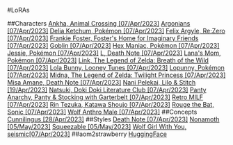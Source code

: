 #LoRAs

##Characters
[Ankha, Animal Crossing [07/Apr/2023]](https://files.catbox.moe/6ri9fz.safetensors)
[Argonians [07/Apr/2023]](https://files.catbox.moe/ekmirg.safetensors)
[Delia Ketchum, Pokémon [07/Apr/2023]](https://files.catbox.moe/yjgxoc.safetensors)
[Felix Argyle, Re:Zero [07/Apr/2023]](https://files.catbox.moe/et6srx.safetensors)
[Frankie Foster, Foster's Home for Imaginary Friends [07/Apr/2023]](https://files.catbox.moe/ekwjfi.safetensors)
[Goblin [07/Apr/2023]](https://files.catbox.moe/plk39a.safetensors)
[Hex Maniac, Pokémon [07/Apr/2023]](https://files.catbox.moe/sgqy8q.safetensors)
[Jessie, Pokémon [07/Apr/2023]](https://files.catbox.moe/g51fq3.safetensors)
[L, Death Note [07/Apr/2023]](https://files.catbox.moe/vl9hdo.safetensors)
[Lana's Mom, Pokémon [07/Apr/2023]](https://files.catbox.moe/ywesdx.safetensors)
[Link, The Legend of Zelda: Breath of the Wild [07/Apr/2023]](https://files.catbox.moe/ak022w.safetensors)
[Lola Bunny, Looney Tunes [07/Apr/2023]](https://files.catbox.moe/52brhj.safetensors)
[Lopunny, Pokémon [07/Apr/2023]](https://files.catbox.moe/yul4sr.safetensors)
[Midna, The Legend of Zelda: Twilight Princess [07/Apr/2023]](https://files.catbox.moe/ls0eea.safetensors)
[Misa Amane, Death Note [07/Apr/2023]](https://files.catbox.moe/gmlwdg.safetensors)
[Nani Pelekai, Lilo & Stitch [19/Apr/2023]](https://files.catbox.moe/5inpwl.safetensors)
[Natsuki, Doki Doki Literature Club [07/Apr/2023]](https://files.catbox.moe/vzvw2x.safetensors)
[Panty Anarchy, Panty & Stocking with Garterbelt [07/Apr/2023]](https://files.catbox.moe/ndefcb.safetensors)
[Retro MILF [07/Apr/2023]](https://files.catbox.moe/rhrj5u.safetensors)
[Rin Tezuka, Katawa Shoujo [07/Apr/2023]](https://files.catbox.moe/p6hdpn.safetensors)
[Rouge the Bat, Sonic [07/Apr/2023]](https://files.catbox.moe/q4i21k.safetensors)
[Wolf Anthro Male [07/Apr/2023]](https://files.catbox.moe/o35d5p.safetensors)
##Concepts
[Cunnilingus [28/Apr/2023]](https://files.catbox.moe/q7ngt0.safetensors)
##Styles
[Death Note [07/Apr/2023]](https://files.catbox.moe/btuy5t.safetensors)
[Nonamoth [05/May/2023]](https://files.catbox.moe/dwkcfd.safetensors)
[Squeezable [05/May/2023]](https://files.catbox.moe/q9sqsf.safetensors)
[Wolf Girl With You, seismic[07/Apr/2023]](https://files.catbox.moe/mmcfr3.safetensors)
##aom2strawberry
[HuggingFace](https://huggingface.co/Dorshu/aom2strawberry/resolve/main/aom2strawberry.safetensors)